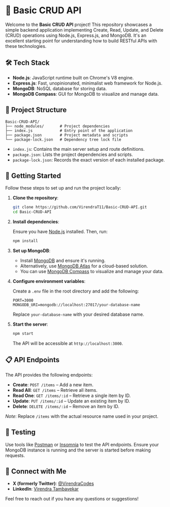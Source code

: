 # 🚀 Basic CRUD API

Welcome to the **Basic CRUD API** project! This repository showcases a simple backend application implementing Create, Read, Update, and Delete (CRUD) operations using Node.js, Express.js, and MongoDB. It's an excellent starting point for understanding how to build RESTful APIs with these technologies.

## 🛠️ Tech Stack

- **Node.js**: JavaScript runtime built on Chrome's V8 engine.
- **Express.js**: Fast, unopinionated, minimalist web framework for Node.js.
- **MongoDB**: NoSQL database for storing data.
- **MongoDB Compass**: GUI for MongoDB to visualize and manage data.

## 📁 Project Structure

```plaintext
Basic-CRUD-API/
├── node_modules/       # Project dependencies
├── index.js            # Entry point of the application
├── package.json        # Project metadata and scripts
└── package-lock.json   # Dependency tree lock file
```

- `index.js`: Contains the main server setup and route definitions.
- `package.json`: Lists the project dependencies and scripts.
- `package-lock.json`: Records the exact version of each installed package.

## 🚀 Getting Started

Follow these steps to set up and run the project locally:

1. **Clone the repository**:

   ```bash
   git clone https://github.com/VirendraT11/Basic-CRUD-API.git
   cd Basic-CRUD-API
   ```

2. **Install dependencies**:

   Ensure you have [Node.js](https://nodejs.org/) installed. Then, run:

   ```bash
   npm install
   ```

3. **Set up MongoDB**:

   - Install [MongoDB](https://www.mongodb.com/try/download/community) and ensure it's running.
   - Alternatively, use [MongoDB Atlas](https://www.mongodb.com/cloud/atlas) for a cloud-based solution.
   - You can use [MongoDB Compass](https://www.mongodb.com/products/compass) to visualize and manage your data.

4. **Configure environment variables**:

   Create a `.env` file in the root directory and add the following:

   ```env
   PORT=3000
   MONGODB_URI=mongodb://localhost:27017/your-database-name
   ```

   Replace `your-database-name` with your desired database name.

5. **Start the server**:

   ```bash
   npm start
   ```

   The API will be accessible at `http://localhost:3000`.

## 📋 API Endpoints

The API provides the following endpoints:

- **Create**: `POST /items` – Add a new item.
- **Read All**: `GET /items` – Retrieve all items.
- **Read One**: `GET /items/:id` – Retrieve a single item by ID.
- **Update**: `PUT /items/:id` – Update an existing item by ID.
- **Delete**: `DELETE /items/:id` – Remove an item by ID.

*Note*: Replace `/items` with the actual resource name used in your project.

## 🧪 Testing

Use tools like [Postman](https://www.postman.com/) or [Insomnia](https://insomnia.rest/) to test the API endpoints. Ensure your MongoDB instance is running and the server is started before making requests.

## 🤝 Connect with Me

- **X (formerly Twitter)**: [@VirendraCodes](https://x.com/VirendraCodes)
- **LinkedIn**: [Virendra Tambavekar](https://www.linkedin.com/in/virendra-tambavekar-74a384257/)

Feel free to reach out if you have any questions or suggestions! 
